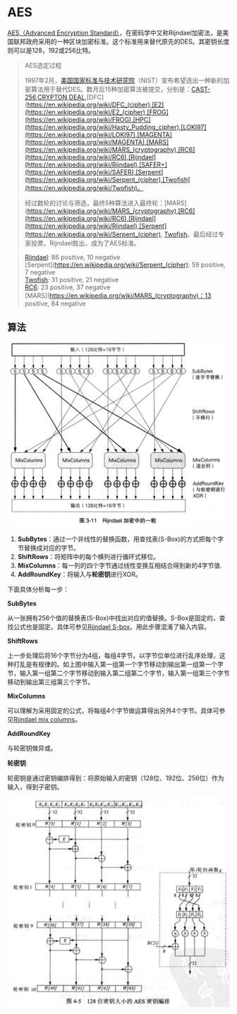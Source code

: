 # AES

[AES（Advanced Encryption Standard）](https://zh.wikipedia.org/wiki/%E9%AB%98%E7%BA%A7%E5%8A%A0%E5%AF%86%E6%A0%87%E5%87%86)，在密码学中又称Rijndael加密法，是美国联邦政府采用的一种区块加密标准。这个标准用来替代原先的DES。其密钥长度则可以是128，192或256比特。

> AES选定过程
>
> 1997年2月，[美国国家标准与技术研究院](https://zh.wikipedia.org/wiki/%E7%BE%8E%E5%9B%BD%E5%9B%BD%E5%AE%B6%E6%A0%87%E5%87%86%E4%B8%8E%E6%8A%80%E6%9C%AF%E7%A0%94%E7%A9%B6%E9%99%A2)（NIST）宣布希望选出一种新的加密算法用于替代DES。数月后15种加密算法被提交，分别是：[CAST-256](https://en.wikipedia.org/wiki/CAST-256),[CRYPTON](https://en.wikipedia.org/wiki/CRYPTON),[DEAL](https://en.wikipedia.org/wiki/DEAL),[DFC](https://en.wikipedia.org/wiki/DFC_(cipher),[E2](https://en.wikipedia.org/wiki/E2_(cipher),[FROG](https://en.wikipedia.org/wiki/FROG),[HPC](https://en.wikipedia.org/wiki/Hasty_Pudding_cipher),[LOKI97](https://en.wikipedia.org/wiki/LOKI97),[MAGENTA](https://en.wikipedia.org/wiki/MAGENTA),[MARS](https://en.wikipedia.org/wiki/MARS_(cryptography),[RC6](https://en.wikipedia.org/wiki/RC6),[Rijndael](https://en.wikipedia.org/wiki/Rijndael),[SAFER+](https://en.wikipedia.org/wiki/SAFER),[Serpent](https://en.wikipedia.org/wiki/Serpent_(cipher),[Twofish](https://en.wikipedia.org/wiki/Twofish)。
>
> 经过数轮的讨论与筛选，最终5种算法进入最终轮：[MARS](https://en.wikipedia.org/wiki/MARS_(cryptography),[RC6](https://en.wikipedia.org/wiki/RC6),[Rijndael](https://en.wikipedia.org/wiki/Rijndael),[Serpent](https://en.wikipedia.org/wiki/Serpent_(cipher), [Twofish](https://en.wikipedia.org/wiki/Twofish)。最后经过专家投票，Rijndael胜出，成为了AES标准。
>
> [Rijndael](https://en.wikipedia.org/wiki/Rijndael): 86 positive, 10 negative  
> [Serpent](https://en.wikipedia.org/wiki/Serpent_(cipher): 59 positive, 7 negative  
> [Twofish](https://en.wikipedia.org/wiki/Twofish): 31 positive, 21 negative  
> [RC6](https://en.wikipedia.org/wiki/RC6): 23 positive, 37 negative  
> [MARS](https://en.wikipedia.org/wiki/MARS_(cryptography)：13 positive, 84 negative

## 算法

<img src="/assets/aes-round.png" width="600">

1. **SubBytes**：通过一个非线性的替换函数，用查找表(S-Box)的方式把每个字节替换成对应的字节。
2. **ShiftRows**：将矩阵中的每个横列进行循环式移位。
3. **MixColumns**：每一列的四个字节通过线性变换互相结合得到新的4字节值.
4. **AddRoundKey**：将输入与**轮密钥**进行XOR。

下面具体分析每一步：

**SubBytes**

从一张拥有256个值的替换表(S-Box)中找出对应的值替换。S-Box是固定的，查找公式也是固定。具体可参见[Rijndael S-box](https://en.wikipedia.org/wiki/Rijndael_S-box)。用此步骤混淆了输入内容。

**ShiftRows**

上一步处理后将16个字节分为4组，每组4字节。以字节位单位进行乱序处理，这种打乱是有规律的。如上图中输入第一组第一个字节移动到输出第一组第一个字节，输入第一组第二个字节移动到输入第二组第二个字节，输入第一组第三个字节移动到输出第三组第三个字节。

**MixColumns**

可以理解为采用固定的公式，将每组4个字节做运算得出另外4个字节。具体可参见[Rijndael mix columns](https://en.wikipedia.org/wiki/Rijndael_mix_columns)。

**AddRoundKey**

与轮密钥做异或。

**轮密钥**

轮密钥是通过密钥编排得到：将原始输入的密钥（128位、192位、256位）作为输入，得到子密钥。

<img src="/assets/aes-128-key-schedule.png" width="600">


